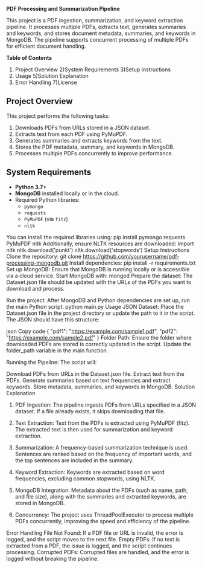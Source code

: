 **PDF Processing and Summarization Pipeline**

This project is a PDF ingestion, summarization, and keyword extraction pipeline. It processes multiple PDFs, extracts text, generates summaries and keywords, and stores document metadata, summaries, and keywords in MongoDB. The pipeline supports concurrent processing of multiple PDFs for efficient document handling.

**Table of Contents**

1) Project Overview
2)System Requirements
3)Setup Instructions
4) Usage
5)Solution Explanation
6) Error Handling
7)License

## Project Overview

This project performs the following tasks:
1. Downloads PDFs from URLs stored in a JSON dataset.
2. Extracts text from each PDF using PyMuPDF.
3. Generates summaries and extracts keywords from the text.
4. Stores the PDF metadata, summary, and keywords in MongoDB.
5. Processes multiple PDFs concurrently to improve performance.

## System Requirements

- **Python 3.7+**
- **MongoDB** installed locally or in the cloud.
- Required Python libraries:
  - `pymongo`
  - `requests`
  - `PyMuPDF` (via `fitz`)
  - `nltk`

You can install the required libraries using:
pip install pymongo requests PyMuPDF nltk
Additionally, ensure NLTK resources are downloaded:
import nltk
nltk.download('punkt')
nltk.download('stopwords')
Setup Instructions
Clone the repository:
git clone https://github.com/yourusername/pdf-processing-mongodb.git
Install dependencies:
pip install -r requirements.txt
Set up MongoDB: Ensure that MongoDB is running locally or is accessible via a cloud service. Start MongoDB with:
mongod
Prepare the dataset: The Dataset.json file should be updated with the URLs of the PDFs you want to download and process.

Run the project: After MongoDB and Python dependencies are set up, run the main Python script:
python main.py
Usage
JSON Dataset: Place the Dataset.json file in the project directory or update the path to it in the script. The JSON should have this structure:

json
Copy code
{
   "pdf1": "https://example.com/sample1.pdf",
   "pdf2": "https://example.com/sample2.pdf"
}
Folder Path: Ensure the folder where downloaded PDFs are stored is correctly updated in the script. Update the folder_path variable in the main function.

Running the Pipeline: The script will:

Download PDFs from URLs in the Dataset.json file.
Extract text from the PDFs.
Generate summaries based on text frequencies and extract keywords.
Store metadata, summaries, and keywords in MongoDB.
Solution Explanation
1. PDF Ingestion:
The pipeline ingests PDFs from URLs specified in a JSON dataset. If a file already exists, it skips downloading that file.

2. Text Extraction:
Text from the PDFs is extracted using PyMuPDF (fitz). The extracted text is then used for summarization and keyword extraction.

3. Summarization:
A frequency-based summarization technique is used. Sentences are ranked based on the frequency of important words, and the top sentences are included in the summary.

4. Keyword Extraction:
Keywords are extracted based on word frequencies, excluding common stopwords, using NLTK.

5. MongoDB Integration:
Metadata about the PDFs (such as name, path, and file size), along with the summaries and extracted keywords, are stored in MongoDB.

6. Concurrency:
The project uses ThreadPoolExecutor to process multiple PDFs concurrently, improving the speed and efficiency of the pipeline.

Error Handling
File Not Found: If a PDF file or URL is invalid, the error is logged, and the script moves to the next file.
Empty PDFs: If no text is extracted from a PDF, the issue is logged, and the script continues processing.
Corrupted PDFs: Corrupted files are handled, and the error is logged without breaking the pipeline.

